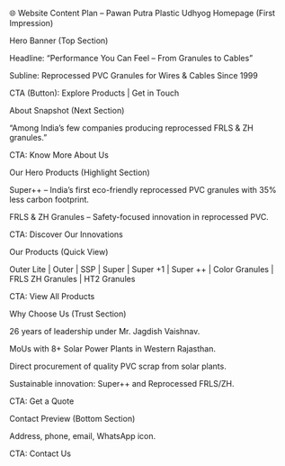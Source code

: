 🌐 Website Content Plan – Pawan Putra Plastic Udhyog
Homepage (First Impression)

Hero Banner (Top Section)

Headline: “Performance You Can Feel – From Granules to Cables”

Subline: Reprocessed PVC Granules for Wires & Cables Since 1999

CTA (Button): Explore Products | Get in Touch

About Snapshot (Next Section)



“Among India’s few companies producing reprocessed FRLS & ZH granules.”

CTA: Know More About Us

Our Hero Products (Highlight Section)

Super++ – India’s first eco-friendly reprocessed PVC granules with 35% less carbon footprint.

FRLS & ZH Granules – Safety-focused innovation in reprocessed PVC.

CTA: Discover Our Innovations

Our Products (Quick View)

Outer Lite | Outer | SSP | Super | Super +1 | Super ++ | Color Granules | FRLS ZH Granules | HT2 Granules

CTA: View All Products

Why Choose Us (Trust Section)

26 years of leadership under Mr. Jagdish Vaishnav.

MoUs with 8+ Solar Power Plants in Western Rajasthan.

Direct procurement of quality PVC scrap from solar plants.

Sustainable innovation: Super++ and Reprocessed FRLS/ZH.

CTA: Get a Quote

Contact Preview (Bottom Section)

Address, phone, email, WhatsApp icon.

CTA: Contact Us